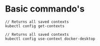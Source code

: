 
# Basic commando's

```
// Returns all saved contexts
kubectl config get-contexts

// Returns all saved contexts
kubectl config use-context docker-desktop
```
